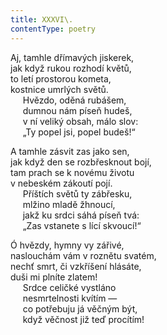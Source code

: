 ```yaml
---
title: XXXVI\.
contentType: poetry
---
```


Aj, tamhle dřímavých jiskerek,  
jak když rukou rozhodí květů,  
to letí prostorou kometa,  
kostnice umrlých světů.  
     Hvězdo, oděná rubášem,  
     dumnou nám píseň hudeš,  
     v ní veliký obsah, málo slov:  
     „Ty popel jsi, popel budeš!“

  

A tamhle zásvit zas jako sen,  
jak když den se rozbřesknout bojí,  
tam prach se k novému životu  
v nebeském zákoutí pojí.  
     Příštích světů ty zábřesku,  
     mlžino mladě žhnoucí,  
     jakž ku srdci sáhá píseň tvá:  
     „Zas vstanete s lící skvoucí!“

  

Ó hvězdy, hymny vy zářivé,  
naslouchám vám v roznětu svatém,  
nechť smrt, či vzkříšení hlásáte,  
duši mi plníte zlatem!  
     Srdce celičké vystláno  
     nesmrtelnosti kvítím —  
     co potřebuju já věčným být,  
     když věčnost již teď procítím!

